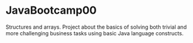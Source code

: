 # JavaBootcamp00
Structures and arrays. Project about the basics of solving both trivial and more challenging business tasks using basic Java language constructs.
